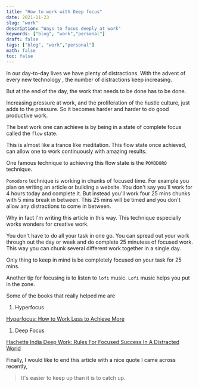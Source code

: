 ```yaml
---
title: "How to work with Deep focus"
date: 2021-11-23
slug: "work"
description: "Ways to focus deeply at work"
keywords: ["blog", "work","personal"]
draft: false
tags: ["blog", "work","personal"]
math: false
toc: false
---
```

In our day-to-day lives we have plenty of distractions. With the advent of every new technology , the number of distractions keep increasing.

But at the end of the day, the work that needs to be done has to be done.

Increasing pressure at work, and the proliferation of the hustle culture, just adds to the pressure. So it becomes harder and harder to do good productive work.

The best work one can achieve is by being in a state of complete focus called the `flow` state.

This is almost like a trance like meditation. This flow state once achieved, can allow one to work continuously with amazing results.

One famous technique to achieving this flow state is the `POMODORO` technique.

`Pomodoro` technique is working in chunks of focused time. For example you plan on writing an article or building a website. You don't say you'll work for 4 hours today and complete it. But instead you'll work four 25 mins chunks with 5 mins break in between. This 25 mins will be timed and you don't allow any distractions to come in between.

Why in fact I'm writing this article in this way. This technique especially works wonders for creative work.

You don't have to do all your task in one go. You can spread out your work through out the day or week and do complete 25 minutess of focused work. This way you can chunk several different work together in a single day.

Only thing to keep in mind is be completely focused on your task for 25 mins. 

Another tip for focusing is to listen to `lofi` music.  `Lofi` music helps you put in the zone.

Some of the books that really helped me are 

1. Hyperfocus

[Hyperfocus: How to Work Less to Achieve More](https://www.amazon.in/Hyperfocus-Work-Less-Achieve-More/dp/1509866116)

1. Deep Focus

[Hachette India Deep Work: Rules For Focused Success In A Distracted World](https://www.amazon.in/Deep-Work-Focused-Success-Distracted/dp/0349413681/ref=pd_sim_1/261-1480926-6273558?pd_rd_w=gqGFD&pf_rd_p=931d2961-05f3-40fa-86cb-3671de10a3a9&pf_rd_r=MNRTRW0VNXQWJKVYVKEB&pd_rd_r=2ef35a31-65b3-4eae-944d-9c93a2b897cc&pd_rd_wg=Xqcxa&pd_rd_i=0349413681&psc=1)

Finally, I would like to end this article with a nice quote I came across recently,

> It's easier to keep up than it is to catch up.
